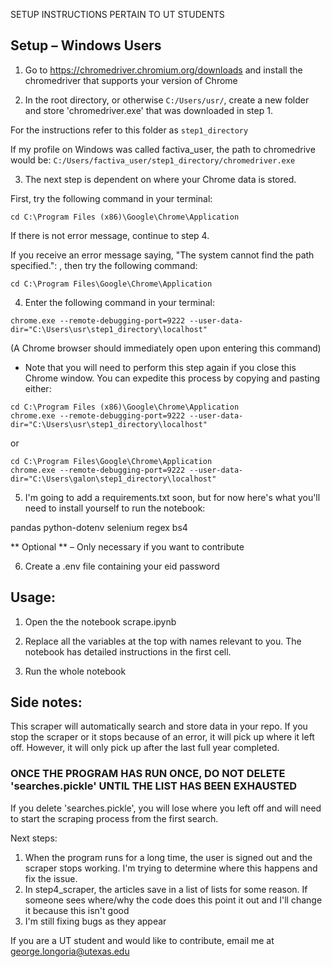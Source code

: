 SETUP INSTRUCTIONS PERTAIN TO UT STUDENTS

## Setup – Windows Users

1. Go to https://chromedriver.chromium.org/downloads and install the chromedriver that supports your version of Chrome

2. In the root directory, or otherwise `C:/Users/usr/`, create a new folder and store 'chromedriver.exe' that was downloaded in step 1.

For the instructions refer to this folder as `step1_directory`

If my profile on Windows was called factiva_user, the path to chromedrive would be: `C:/Users/factiva_user/step1_directory/chromedriver.exe`

3. The next step is dependent on where your Chrome data is stored. 

First, try the following command in your terminal:

```
cd C:\Program Files (x86)\Google\Chrome\Application
```

If there is not error message, continue to step 4.

If you receive an error message saying, "The system cannot find the path specified.": , then try the following command:
                
```
cd C:\Program Files\Google\Chrome\Application
```

4. Enter the following command in your terminal:

```
chrome.exe --remote-debugging-port=9222 --user-data-dir="C:\Users\usr\step1_directory\localhost"

```

(A Chrome browser should immediately open upon entering this command)

* Note that you will need to perform this step again if you close this Chrome window. You can expedite this process by copying and pasting either:

```
cd C:\Program Files (x86)\Google\Chrome\Application
chrome.exe --remote-debugging-port=9222 --user-data-dir="C:\Users\usr\step1_directory\localhost"
```

or

```
cd C:\Program Files\Google\Chrome\Application
chrome.exe --remote-debugging-port=9222 --user-data-dir="C:\Users\galon\step1_directory\localhost"
```


5. I'm going to add a requirements.txt soon, but for now here's what you'll need to install yourself to run the notebook:

  pandas
  python-dotenv
  selenium
  regex
  bs4

** Optional ** – Only necessary if you want to contribute

6. Create a .env file containing your eid password

## Usage:

1. Open the the notebook scrape.ipynb

2. Replace all the variables at the top with names relevant to you. The notebook has detailed instructions in the first cell.

3. Run the whole notebook

## Side notes:

This scraper will automatically search and store data in your repo. If you stop the scraper or it stops because of an error, it will pick up where it left off. However, it will only pick up after the last full year completed.


### __ONCE THE PROGRAM HAS RUN ONCE, DO NOT DELETE 'searches.pickle' UNTIL THE LIST HAS BEEN EXHAUSTED__ ###

If you delete 'searches.pickle', you will lose where you left off and will need to start the scraping process from the first search.


Next steps:

1. When the program runs for a long time, the user is signed out and the scraper stops working. I'm trying to determine where this happens and fix the issue.
2. In step4_scraper, the articles save in a list of lists for some reason. If someone sees where/why the code does this point it out and I'll change it because this isn't good
2. I'm still fixing bugs as they appear

If you are a UT student and would like to contribute, email me at george.longoria@utexas.edu
